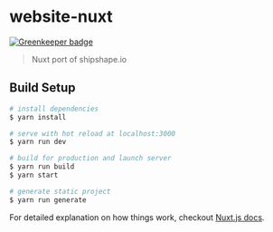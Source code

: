 # website-nuxt

[![Greenkeeper badge](https://badges.greenkeeper.io/shipshapecode/website-nuxt.svg)](https://greenkeeper.io/)

> Nuxt port of shipshape.io

## Build Setup

``` bash
# install dependencies
$ yarn install

# serve with hot reload at localhost:3000
$ yarn run dev

# build for production and launch server
$ yarn run build
$ yarn start

# generate static project
$ yarn run generate
```

For detailed explanation on how things work, checkout [Nuxt.js docs](https://nuxtjs.org).
